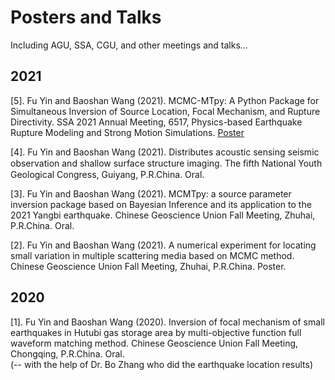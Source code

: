 # Posters and Talks
Including AGU, SSA, CGU, and other meetings and talks...


## 2021
[5]. Fu Yin and Baoshan Wang (2021). MCMC-MTpy: A Python Package for Simultaneous Inversion of Source Location, Focal Mechanism, and Rupture Directivity. SSA 2021 Annual Meeting, 6517, Physics-based Earthquake Rupture Modeling and Strong Motion Simulations. [Poster](./2021/POSTER---2021_SSA_MCMTpy.pdf)

[4]. Fu Yin and Baoshan Wang (2021). Distributes acoustic sensing seismic observation and shallow surface structure imaging. The ﬁfth National Youth Geological Congress, Guiyang, P.R.China. Oral.

[3]. Fu Yin and Baoshan Wang (2021). MCMTpy: a source parameter inversion package based on Bayesian Inference and its application to the 2021 Yangbi earthquake. Chinese Geoscience Union Fall Meeting, Zhuhai, P.R.China. Oral.

[2]. Fu Yin and Baoshan Wang (2021). A numerical experiment for locating small variation in multiple scattering media based on MCMC method. Chinese Geoscience Union Fall Meeting, Zhuhai, P.R.China. Poster.


## 2020
[1]. Fu Yin and Baoshan Wang (2020). Inversion of focal mechanism of small earthquakes in Hutubi gas storage area by multi-objective function full waveform matching method. Chinese Geoscience Union Fall Meeting, Chongqing, P.R.China. Oral.  
(-- with the help of Dr. Bo Zhang who did the earthquake location results)
